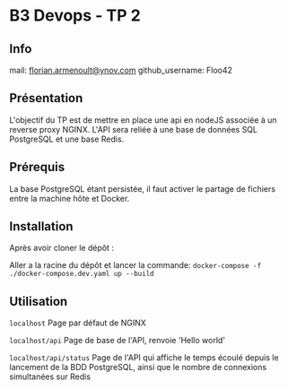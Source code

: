 # B3 Devops - TP 2
## Info
mail: florian.armenoult@ynov.com
github_username: Floo42

## Présentation

L'objectif du TP est de mettre en place une api en nodeJS associée à un reverse proxy NGINX.
L'API sera reliée à une base de données SQL PostgreSQL et une base Redis.

## Prérequis

La base PostgreSQL étant persistée, il faut activer le partage de fichiers entre la machine hôte et Docker.

## Installation

Après avoir cloner le dépôt : 

Aller a la racine du dépôt et lancer la commande: `docker-compose -f ./docker-compose.dev.yaml up --build`

## Utilisation

`localhost` Page par défaut de NGINX

`localhost/api` Page  de base de l'API, renvoie 'Hello world'

`localhost/api/status` Page de l'API qui affiche le temps écoulé depuis le lancement de la BDD PostgreSQL, ainsi que le nombre de connexions simultanées sur Redis